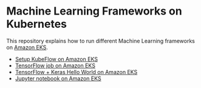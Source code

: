 # Machine Learning Frameworks on Kubernetes

This repository explains how to run different Machine Learning frameworks on [Amazon EKS](https://aws.amazon.com/eks).


- [Setup KubeFlow on Amazon EKS](kubeflow.md)
- [TensorFlow job on Amazon EKS](tensorflow.md)
- [TensorFlow + Keras Hello World on Amazon EKS](tensorflow-keras.md)
- [Jupyter notebook on Amazon EKS](jupyter.md)